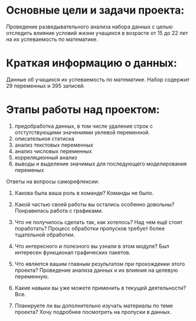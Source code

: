 # Основные цели и задачи проекта:
Проведение разведывательного анализа набора данных с целью отследить влияние условий жизни учащихся в возрасте от 15 до 22 лет на их успеваемость по математике.

# Краткая информацию о данных:
Данные об учащихся их успеваемость по математике. Набор содержит 29 переменных и 395 записей. 

# Этапы работы над проектом:
1. предобработка данных, в том числе удаление строк с отстутствующими значениями уелевой переменной.
2. описательноя статиска
3. анализ текстовых переменных
4. анализ числовых переменных
5. корреляционный анализ
6. выводы и выделение значимых для последующего моделирования переменых

Ответы на вопросы саморефлексии:

1. Какова была ваша роль в команде?
Команды не было.

2. Какой частью своей работы вы остались особенно довольны?
Понравилась работа с графиками.

3. Что не получилось сделать так, как хотелось? Над чем ещё стоит поработать?
Процесс обработки пропусков требует более тщательной обработки.

4. Что интересного и полезного вы узнали в этом модуле?
Был интересен функционал графических пакетов.

5. Что является вашим главным результатом при прохождении этого проекта?
Проведение анализа данных и их влияния на целевую переменную.

6. Какие навыки вы уже можете применить в текущей деятельности?
Все.

7. Планируете ли вы дополнительно изучать материалы по теме проекта?
Хочу подробнее посмотреть на пропуски в данных.